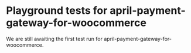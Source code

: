 # Playground tests for april-payment-gateway-for-woocommerce
We are still awaiting the first test run for april-payment-gateway-for-woocommerce.
